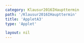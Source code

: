 ```yaml
---
category: Klausur2016IHaupttermin
path: '/Klausur2016IHaupttermin'
title: 'AppletA3'
type: 'Applet'

layout: nil
---
```

<link type="text/css" href="https://cdnjs.cloudflare.com/ajax/libs/jsxgraph/0.99.6/jsxgraph.css"><link rel="stylesheet" type="text/css" href="//cdnjs.cloudflare.com/ajax/libs/jsxgraph/0.99.7/jsxgraph.css" />
<div id="1e7c4657-9bfe-4760-98ec-967a084ad2c4" class="jxgbox" style="width:500px; height:500px">
<script type="text/javascript">
    (function() {

    (function() {
//board
var board = JXG.JSXGraph.initBoard('1e7c4657-9bfe-4760-98ec-967a084ad2c4', {
                boundingbox: [-4, 4, 4, -4],
                axis: false
                
            });  
//points
var M = board.create('point', [0,0], {name: 'M', fixed: true, size:2, label:{fontsize:15}});
var A = board.create('point', [-3, 0], {name: 'A', fixed:true, size:2, label:{fontsize:15}});
var B = board.create('point', [3,0], {name: 'B', fixed: true, size:2, label:{fontsize:15}});


//semicircle does not work with 'glider'
var graph = board.create('curve', 
                         [function(t){ return 3*Math.sin(t);},
                          function(t){ return 3*Math.cos(t);},
                          - Math.PI / 2,  Math.PI /2]
                    );

//more points
var C = board.create('glider', [-1, 3, graph], {name: 'C', fixed: false, color:'orange', size:2, label:{fontsize:15}});
var D = board.create('point', [function(){ return C.X();}, function() { return 0;}], {name: 'D', color:'green', size:2, label:{fontsize:15, offset:[10, -15]}});

//segments
var AB = board.create('segment', [A, B], {fixed:  true, color:'red'});
var AC = board.create('segment', [A, C], {fixed: true, color:'green'});
var CD = board.create('segment', [C, D], {fixed: true, color:'green'});
var BC = board.create('segment', [B, C], {fixed: true, color:'green'});


//angles
var angle = board.create('angle', [D, A, C], {label:{fontsize:18}, radius:1});
var right_angle = board.create('angle', [B, D, C], {orthoType: 'sectordot', name:' '});
var gamma = board.create('angle', [A, C, B], {orthoType: 'sectordot', name:'&gamma;', label:{fontsize:15}, radius:1});


//text
var temp = function(){ 
  atan = Math.atan(C.Y() / (C.X() + 3));
  return atan * 180 / Math.PI;
}

var lHypo1 = board.create('text', [-1.5, -0.2, '6'], {fontsize:15});
var lHypo2 = board.create('text', [1.5, -0.2, '6'], {fontsize:15});

var alpha = board.create('text',[-1,-1,function(){return "&alpha; = " +JXG.toFixed(temp(), 2) + ' °';}], {fixed: true, color:'green', fontsize:18});

var area = board.create('text',[-1,-1.5,function(){return "Fläche: " +JXG.toFixed(6* C.Y() , 3) + ' cm^2';}], {fixed: true, fontsize:18});
board.create('text', [-3.5, 3.5, "HT I 2016 A3"], {fontsize:18, fixed:true});
})()


})()
  </script>
  </div>

